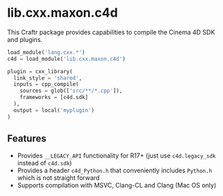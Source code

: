 # lib.cxx.maxon.c4d

This Craftr package provides capabilities to compile the Cinema 4D SDK and
plugins.

```python
load_module('lang.cxx.*')
c4d = load_module('lib.cxx.maxon.c4d')

plugin = cxx_library(
  link_style = 'shared',
  inputs = cpp_compile(
    sources = glob(['src/**/*.cpp']),
    frameworks = [c4d.sdk]
  ),
  output = local('myplugin')
)
```

## Features

- Provides `__LEGACY_API` functionality for R17+ (just use `c4d.legacy_sdk`
  instead of `c4d.sdk`)
- Provides a header `c4d_Python.h` that conveniently includes `Python.h`
  which is not straight forward
- Supports compilation with MSVC, Clang-CL and Clang (Mac OS only)
